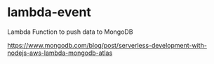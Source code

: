# lambda-event
Lambda Function to push data to MongoDB

https://www.mongodb.com/blog/post/serverless-development-with-nodejs-aws-lambda-mongodb-atlas
